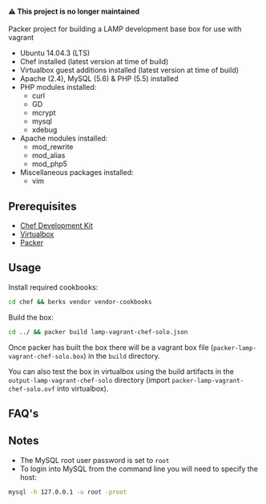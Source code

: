 #### ⚠️ This project is no longer maintained

Packer project for building a LAMP development base box for use with vagrant

- Ubuntu 14.04.3 (LTS)
- Chef installed (latest version at time of build)
- Virtualbox guest additions installed (latest version at time of build)
- Apache (2.4), MySQL (5.6) & PHP (5.5) installed
- PHP modules installed:
    - curl
    - GD
    - mcrypt
    - mysql
    - xdebug
- Apache modules installed:
    - mod_rewrite
    - mod_alias
    - mod_php5
- Miscellaneous packages installed:
    - vim

## Prerequisites

- [Chef Development Kit](https://downloads.chef.io/chef-dk/)
- [Virtualbox](https://www.virtualbox.org/)
- [Packer](http://www.packer.io/)

## Usage

Install required cookbooks:

```bash
cd chef && berks vendor vendor-cookbooks
```

Build the box:

```bash
cd ../ && packer build lamp-vagrant-chef-solo.json
```

Once packer has built the box there will be a vagrant box file (`packer-lamp-vagrant-chef-solo.box`) in the `build` directory.

You can also test the box in virtualbox using the build artifacts in the `output-lamp-vagrant-chef-solo` directory (import `packer-lamp-vagrant-chef-solo.ovf` into virtualbox).

## FAQ's

## Notes

- The MySQL root user password is set to `root`
- To login into MySQL from the command line you will need to specify the host:
```bash
mysql -h 127.0.0.1 -u root -proot
```
